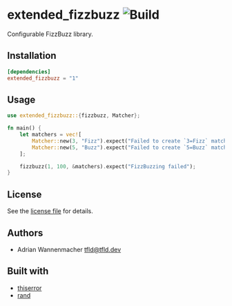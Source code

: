 # extended_fizzbuzz ![Build](https://github.com/TeFiLeDo/extended_fizzbuzz/workflows/Build/badge.svg)
Configurable FizzBuzz library.

## Installation
```toml
[dependencies]
extended_fizzbuzz = "1"
```

## Usage
```rust
use extended_fizzbuzz::{fizzbuzz, Matcher};

fn main() {
    let matchers = vec![
        Matcher::new(3, "Fizz").expect("Failed to create `3=Fizz` matcher"),
        Matcher::new(5, "Buzz").expect("Failed to create `5=Buzz` matcher"),
    ];

    fizzbuzz(1, 100, &matchers).expect("FizzBuzzing failed");
}
```

## License
See the [license file](LICENSE) for details.

## Authors
- Adrian Wannenmacher <tfld@tfld.dev>

## Built with
- [thiserror](https://crates.io/crates/thiserror)
- [rand](https://crates.io/crates/rand)
